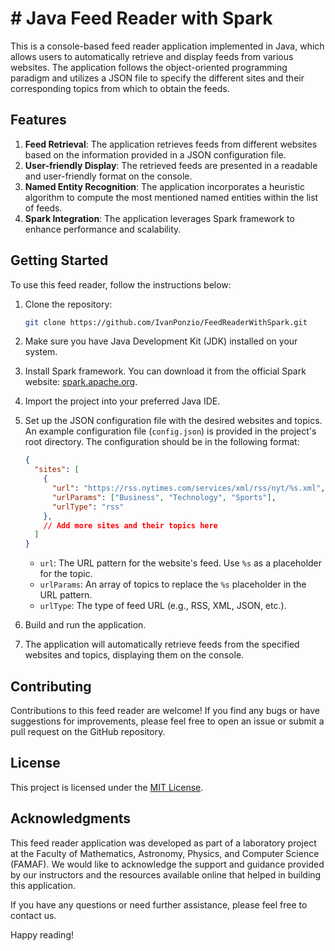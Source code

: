 # # Java Feed Reader with Spark

This is a console-based feed reader application implemented in Java, which allows users to automatically retrieve and display feeds from various websites. The application follows the object-oriented programming paradigm and utilizes a JSON file to specify the different sites and their corresponding topics from which to obtain the feeds.

## Features

1. **Feed Retrieval**: The application retrieves feeds from different websites based on the information provided in a JSON configuration file.
2. **User-friendly Display**: The retrieved feeds are presented in a readable and user-friendly format on the console.
3. **Named Entity Recognition**: The application incorporates a heuristic algorithm to compute the most mentioned named entities within the list of feeds.
4. **Spark Integration**: The application leverages Spark framework to enhance performance and scalability.

## Getting Started

To use this feed reader, follow the instructions below:

1. Clone the repository:

   ```bash
   git clone https://github.com/IvanPonzio/FeedReaderWithSpark.git
   ```

2. Make sure you have Java Development Kit (JDK) installed on your system.

3. Install Spark framework. You can download it from the official Spark website: [spark.apache.org](https://spark.apache.org/).

4. Import the project into your preferred Java IDE.

5. Set up the JSON configuration file with the desired websites and topics. An example configuration file (`config.json`) is provided in the project's root directory. The configuration should be in the following format:

   ```json
   {
     "sites": [
       {
         "url": "https://rss.nytimes.com/services/xml/rss/nyt/%s.xml",
         "urlParams": ["Business", "Technology", "Sports"],
         "urlType": "rss"
       },
       // Add more sites and their topics here
     ]
   }
   ```

   - `url`: The URL pattern for the website's feed. Use `%s` as a placeholder for the topic.
   - `urlParams`: An array of topics to replace the `%s` placeholder in the URL pattern.
   - `urlType`: The type of feed URL (e.g., RSS, XML, JSON, etc.).

6. Build and run the application.

7. The application will automatically retrieve feeds from the specified websites and topics, displaying them on the console.

## Contributing

Contributions to this feed reader are welcome! If you find any bugs or have suggestions for improvements, please feel free to open an issue or submit a pull request on the GitHub repository.

## License

This project is licensed under the [MIT License](LICENSE).

## Acknowledgments

This feed reader application was developed as part of a laboratory project at the Faculty of Mathematics, Astronomy, Physics, and Computer Science (FAMAF). We would like to acknowledge the support and guidance provided by our instructors and the resources available online that helped in building this application.

If you have any questions or need further assistance, please feel free to contact us.

Happy reading!
